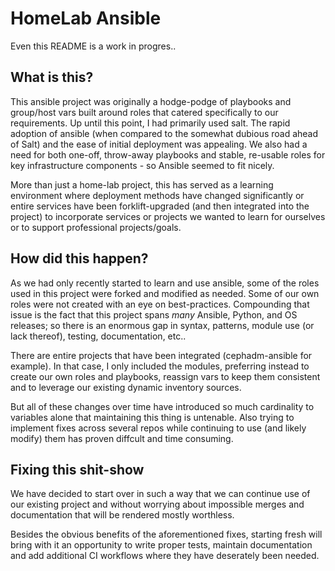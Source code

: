 # HomeLab Ansible

Even this README is a work in progres..

## What is this?

This ansible project was originally a hodge-podge of playbooks and group/host vars built around roles that catered specifically to our requirements.  Up until this point, I had primarily used salt.  The rapid adoption of ansible (when compared to the somewhat dubious road ahead of Salt) and the ease of initial deployment was appealing.  We also had a need for both one-off, throw-away playbooks and stable, re-usable roles for key infrastructure components - so Ansible seemed to fit nicely.

More than just a home-lab project, this has served as a learning environment where deployment methods have changed significantly or entire services have been forklift-upgraded (and then integrated into the project) to incorporate services or projects we wanted to learn for ourselves or to support professional projects/goals.

## How did this happen?

As we had only recently started to learn and use ansible, some of the roles used in this project were forked and modified as needed.  Some of our own roles were not created with an eye on best-practices. Compounding that issue is the fact that this project spans *many* Ansible, Python, and OS releases; so there is an enormous gap in syntax, patterns, module use (or lack thereof), testing, documentation, etc..

There are entire projects that have been integrated (cephadm-ansible for example). In that case, I only included the modules, preferring instead to create our own roles and playbooks, reassign vars to keep them consistent and to leverage our existing dynamic inventory sources.

But all of these changes over time have introduced so much cardinality to variables alone that maintaining this thing is untenable.  Also trying to implement fixes across several repos while continuing to use (and likely modify) them has proven diffcult and time consuming.

## Fixing this shit-show

We have decided to start over in such a way that we can continue use of our existing project and without worrying about impossible merges and documentation that will be rendered mostly worthless.

Besides the obvious benefits of the aforementioned fixes, starting fresh will bring with it an opportunity to write proper tests, maintain documentation and add additional CI workflows where they have deserately been needed.
